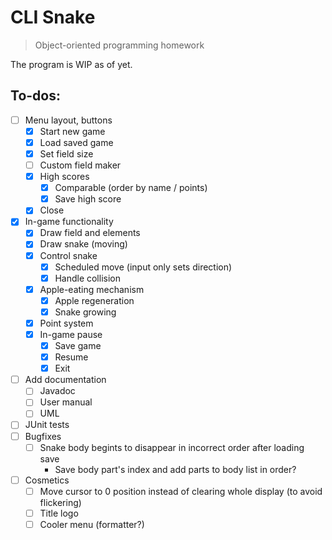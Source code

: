 # CLI Snake
> Object-oriented programming homework

The program is WIP as of yet.

## To-dos:
- [ ] Menu layout, buttons
  - [x] Start new game
  - [x] Load saved game
  - [x] Set field size
  - [ ] Custom field maker
  - [x] High scores
    - [x] Comparable (order by name / points)
    - [x] Save high score
  - [x] Close
- [x] In-game functionality
  - [x] Draw field and elements
  - [x] Draw snake (moving)
  - [x] Control snake
    - [x] Scheduled move (input only sets direction)
    - [x] Handle collision
  - [x] Apple-eating mechanism
    - [x] Apple regeneration
    - [x] Snake growing
  - [x] Point system
  - [x] In-game pause
    - [x] Save game
    - [x] Resume
    - [x] Exit
- [ ] Add documentation
  - [ ] Javadoc
  - [ ] User manual
  - [ ] UML
- [ ] JUnit tests
- [ ] Bugfixes
  - [ ] Snake body begints to disappear in incorrect order after loading save
    - Save body part's index and add parts to body list in order?
- [ ] Cosmetics
  - [ ] Move cursor to 0 position instead of clearing whole display
    (to avoid flickering)
  - [ ] Title logo
  - [ ] Cooler menu (formatter?)

